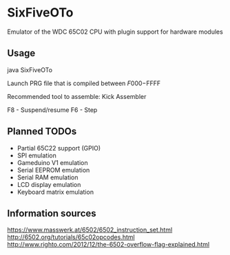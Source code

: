 SixFiveOTo
==========
Emulator of the WDC 65C02 CPU with plugin support for hardware modules

Usage
-----

java SixFiveOTo <PRG-file>

Launch PRG file that is compiled between $F000-$FFFF

Recommended tool to assemble: Kick Assembler

F8 - Suspend/resume
F6 - Step

Planned TODOs
-------------

* Partial 65C22 support (GPIO) 
* SPI emulation 
* Gameduino V1 emulation
* Serial EEPROM emulation
* Serial RAM emulation
* LCD display emulation
* Keyboard matrix emulation 

Information sources
-------------------
https://www.masswerk.at/6502/6502_instruction_set.html
http://6502.org/tutorials/65c02opcodes.html
http://www.righto.com/2012/12/the-6502-overflow-flag-explained.html
